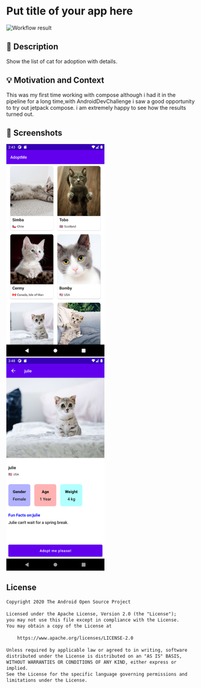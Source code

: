 # Put title of your app here

<!--- Replace <OWNER> with your Github Username and <REPOSITORY> with the name of your repository. -->
<!--- You can find both of these in the url bar when you open your repository in github. -->
![Workflow result](https://github.com/initishbhatt/AdoptMe/workflows/Check/badge.svg)


## :scroll: Description
<!--- Describe your app in one or two sentences -->
Show the list of cat for adoption with details.

## :bulb: Motivation and Context
<!--- Optionally point readers to interesting parts of your submission. -->
<!--- What are you especially proud of? -->
This was my first time working with compose although i had it in the pipeline for a long time,with AndroidDevChallenge i saw a good opportunity to try out jetpack compose.
i am extremely happy to see how the results turned out.

## :camera_flash: Screenshots
<!-- You can add more screenshots here if you like -->
<img src="/results/screenshot_1.png" width="260">&emsp;<img src="/results/screenshot_2.png" width="260">

## License
```
Copyright 2020 The Android Open Source Project

Licensed under the Apache License, Version 2.0 (the "License");
you may not use this file except in compliance with the License.
You may obtain a copy of the License at

    https://www.apache.org/licenses/LICENSE-2.0

Unless required by applicable law or agreed to in writing, software
distributed under the License is distributed on an "AS IS" BASIS,
WITHOUT WARRANTIES OR CONDITIONS OF ANY KIND, either express or implied.
See the License for the specific language governing permissions and
limitations under the License.
```